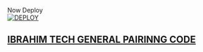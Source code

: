 Now Deploy
    <br>
<a href='https://dashboard.heroku.com/new?template=https://github.com/ibrahimaitech/Ibrahim-pairing-code'
target="_blank"><img alt='DEPLOY' src='https://img.shields.io/badge/-DEPLOY-black?style=for-the-badge&logo=heroku&logoColor=white'/>



## IBRAHIM TECH GENERAL PAIRINNG CODE

   
